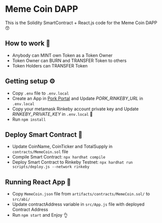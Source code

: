 # Meme Coin DAPP
This is the Solidity SmartContract + React.js code for the Meme Coin DAPP 😙

## How to work 👷
- Anybody can MINT own Token as a Token Owner
- Token Owner can BURN and TRANSFER Token to others
- Token Holders can TRANSFER Token

## Getting setup ⚙️
- Copy `.env` file to `.env.local`
- Create an App in [Pork Portal](https://www.portal.pokt.network/) and Update *PORK_RINKEBY_URL* in `.env.local`
- Copy your metamask Rinkeby account private key and Update *RINKEBY_PRIVATE_KEY* in `.env.local` 🤫
- Run `npm install`

## Deploy Smart Contract 🐶
- Update CoinName, CoinTicker and TotalSupply in `contracts/MemeCoin.sol` file
- Compile Smart Contract: `npx hardhat compile`
- Deploy Smart Contract to Rinkeby Testnet: `npx hardhat run scripts/deploy.js --network rinkeby`

## Running React App 🍪
- Copy `MemeCoin.json` file from `artifacts/contracts/MemeCoin.sol/` to `src/abi/`
- Update contractAddress variable in `src/App.js` file with deployed Contract Address
- Run `npm start` and Enjoy 👌



